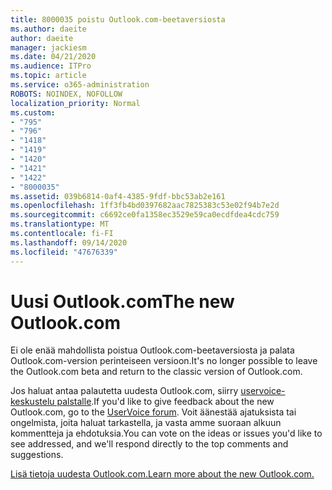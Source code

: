 ```yaml
---
title: 8000035 poistu Outlook.com-beetaversiosta
ms.author: daeite
author: daeite
manager: jackiesm
ms.date: 04/21/2020
ms.audience: ITPro
ms.topic: article
ms.service: o365-administration
ROBOTS: NOINDEX, NOFOLLOW
localization_priority: Normal
ms.custom:
- "795"
- "796"
- "1418"
- "1419"
- "1420"
- "1421"
- "1422"
- "8000035"
ms.assetid: 039b6814-0af4-4385-9fdf-bbc53ab2e161
ms.openlocfilehash: 1ff3fb4bd0397682aac7825383c53e02f94b7e2d
ms.sourcegitcommit: c6692ce0fa1358ec3529e59ca0ecdfdea4cdc759
ms.translationtype: MT
ms.contentlocale: fi-FI
ms.lasthandoff: 09/14/2020
ms.locfileid: "47676339"
---
```

# <a name="the-new-outlookcom"></a><span data-ttu-id="17ca8-102">Uusi Outlook.com</span><span class="sxs-lookup"><span data-stu-id="17ca8-102">The new Outlook.com</span></span>

<span data-ttu-id="17ca8-103">Ei ole enää mahdollista poistua Outlook.com-beetaversiosta ja palata Outlook.com-version perinteiseen versioon.</span><span class="sxs-lookup"><span data-stu-id="17ca8-103">It's no longer possible to leave the Outlook.com beta and return to the classic version of Outlook.com.</span></span>
  
<span data-ttu-id="17ca8-104">Jos haluat antaa palautetta uudesta Outlook.com, siirry [uservoice-keskustelu palstalle](https://go.microsoft.com/fwlink/p/?linkid=851599).</span><span class="sxs-lookup"><span data-stu-id="17ca8-104">If you'd like to give feedback about the new Outlook.com, go to the [UserVoice forum](https://go.microsoft.com/fwlink/p/?linkid=851599).</span></span> <span data-ttu-id="17ca8-105">Voit äänestää ajatuksista tai ongelmista, joita haluat tarkastella, ja vasta amme suoraan alkuun kommentteja ja ehdotuksia.</span><span class="sxs-lookup"><span data-stu-id="17ca8-105">You can vote on the ideas or issues you'd like to see addressed, and we'll respond directly to the top comments and suggestions.</span></span>
  
[<span data-ttu-id="17ca8-106">Lisä tietoja uudesta Outlook.com.</span><span class="sxs-lookup"><span data-stu-id="17ca8-106">Learn more about the new Outlook.com.</span></span>](https://go.microsoft.com/fwlink/p/?linkid=874356)
  